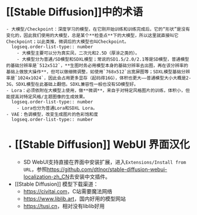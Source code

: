 # [[Stable Diffusion]]中的术语
	- 大模型/Checkpoint：深度学习的模型，在它刚开始训练和训练完成后，它的“形状”是没有变化的，因此我们使用的大模型，总是某个**检查点**下的大模型，所以这里就直接叫它Checkpoint；以此类推，微调后的大模型也叫Checkpoint。
	  logseq.order-list-type:: number
		- 大模型主要可以分为真实凤，二次元和2.5D（厚涂之类的）。
		- 大模型分为普通/SD模型和SDXL模型；常说的SD1.5/2.0/2.1等是SD模型，普通模型的基础分辨率是`512x512`，**生图时务必用模型本身的基础分辨率去出图，再在该分辨率的基础上做放大操作**，但可以做细微调整，如使用`768x512`出宽屏图等；SDXL模型基础分辨率是`1024x1024`，因此会占用更多显存（起码得16G），体积也更大——普通模型大小大概是2-3G，SDXL模型在此基础上翻倍。SDXL兼容性一般也没有SD模型好。
	- Lora：必须依附在大模型上使用，做**微调**，来自于对特定风格图片的训练，体积小，但能提高对特定风格/主题图像的生成效果。
	  logseq.order-list-type:: number
		- Lora也分为普通Lora和SDXL Lora。
	- VAE：色调模型，改变生成图片的色彩饱和度
	  logseq.order-list-type:: number
- # [[Stable Diffusion]] WebUI 界面汉化
	- SD WebUI支持直接在界面中安装扩展，进入`Extensions/Install from URL`，参照<https://github.com/dtlnor/stable-diffusion-webui-localization-zh_CN>去安装中文插件。
- [[Stable Diffusion]] 模型下载渠道：
	- <https://civitai.com>，C站需要魔法网络
	- <https://www.liblib.art>，国内好用的模型网站
	- <https://tusi.cn>，相对没有liblib好用